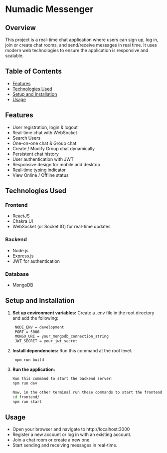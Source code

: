 # Numadic Messenger

## Overview

This project is a real-time chat application where users can sign up, log in, join or create chat rooms, and send/receive messages in real time. It uses modern web technologies to ensure the application is responsive and scalable.

## Table of Contents

- [Features](#features)
- [Technologies Used](#technologies-used)
- [Setup and Installation](#setup-and-installation)
- [Usage](#usage)

## Features

- User registration, login & logout
- Real-time chat with WebSocket
- Search Users
- One-on-one chat & Group chat
- Create / Modify Group chat dynamically
- Persistent chat history
- User authentication with JWT
- Responsive design for mobile and desktop
- Real-time typing indicator
- View Online / Offline status

## Technologies Used

### Frontend

- ReactJS
- Chakra UI
- WebSocket (or Socket.IO) for real-time updates

### Backend

- Node.js
- Express.js
- JWT for authentication

### Database

- MongoDB

## Setup and Installation

1. **Set up environment variables:**
   Create a .env file in the root directory and add the following:

   ```sh
    NODE_ENV = development
    PORT = 5000
    MONGO_URI = your_mongodb_connection_string
    JWT_SECRET = your_jwt_secret
2. **Install dependencies:**
   Run this command at the root level.
   ```sh
    npm run build
3. **Run the application:**
   
   ```sh
   Run this command to start the backend server:
   npm run dev

   Now, in the other terminal run these commands to start the frontend server:
   cd frontend/
   npm run start

## Usage

- Open your browser and navigate to http://localhost:3000
- Register a new account or log in with an existing account.
- Join a chat room or create a new one.
- Start sending and receiving messages in real-time.


